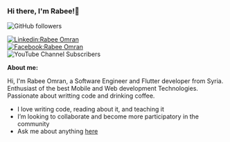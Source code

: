 ### Hi there, I'm Rabee!👋

![GitHub followers](https://img.shields.io/github/followers/Rabee-Omran?label=Follow&style=social)  

[![Linkedin:Rabee Omran](https://img.shields.io/badge/Rabee_Omran-blue?style=flat-square&logo=Linkedin&logoColor=white&link=https://www.linkedin.com/in/rabeeomran/)](https://www.linkedin.com/in/rabeeomran/)  
[![Facebook:Rabee Omran](https://img.shields.io/badge/Rabee_Omran-blue?style=flat-square&logo=Facebook&logoColor=white&color=blue&link=https://www.facebook.com/RabeeOmran2/)](https://www.facebook.com/RabeeOmran2/)  
![YouTube Channel Subscribers](https://img.shields.io/youtube/channel/subscribers/UC6Fkc7Ex00c4hki-MsjbpBQ?label=Rabee%20Omran&style=social)


**About me:** 

Hi, I'm Rabee Omran, a Software Engineer and Flutter developer from Syria. Enthusiast of the best Mobile and Web development Technologies. Passionate about writting code and drinking coffee.

-  I love writing code, reading about it, and teaching it
-  I’m looking to collaborate and become more participatory in the community
-  Ask me about anything [here](https://github.com/Rabee-Omran/Rabee-Omran/issues)

